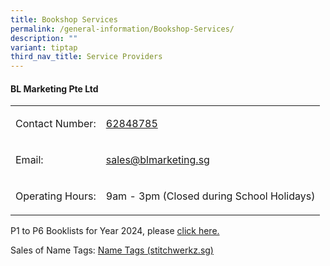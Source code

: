 ```yaml
---
title: Bookshop Services
permalink: /general-information/Bookshop-Services/
description: ""
variant: tiptap
third_nav_title: Service Providers
---
```

<h4><strong>BL Marketing Pte Ltd</strong></h4>
<table style="minWidth: 50px">
<colgroup>
<col>
<col>
</colgroup>
<tbody>
<tr>
<td rowspan="1" colspan="1">
<p>Contact Number:</p>
</td>
<td rowspan="1" colspan="1">
<p><a href="tel:+65 62848785" rel="noopener noreferrer nofollow" target="_blank">62848785</a>
</p>
</td>
</tr>
<tr>
<td rowspan="1" colspan="1">
<p>Email:</p>
</td>
<td rowspan="1" colspan="1">
<p><a href="mailto:sales@blmarketing.sg" rel="noopener noreferrer nofollow" target="_blank">sales@blmarketing.sg</a>
</p>
</td>
</tr>
<tr>
<td rowspan="1" colspan="1">
<p>Operating Hours:</p>
</td>
<td rowspan="1" colspan="1">
<p>9am - 3pm (Closed during School Holidays)</p>
</td>
</tr>
</tbody>
</table>
<p></p>
<p>P1 to P6 Booklists for Year 2024, please <a href="https://drive.google.com/drive/folders/1u1D_W9VIKjTg-iK2Fg0xETGBXv8aQ9Pw?usp=sharing" rel="noopener noreferrer nofollow" target="_blank">click here.</a>
</p>
<p>Sales of Name Tags: <a href="https://www.stitchwerkz.sg/nametags/nametags_fgps" rel="noopener noreferrer nofollow" target="_blank">Name Tags (stitchwerkz.sg)</a>
</p>